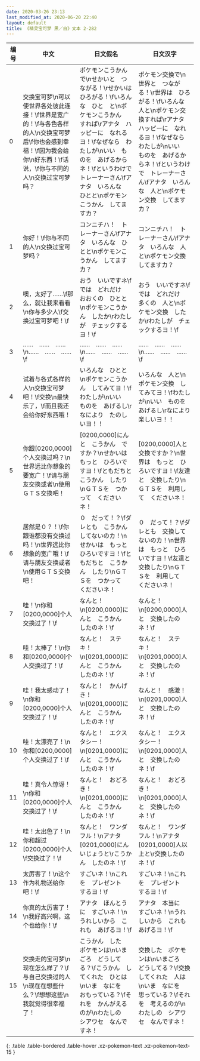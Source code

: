 ```yaml
---
date: 2020-03-26 23:13
last_modified_at: 2020-06-20 22:40
layout: default
title: 《精灵宝可梦 黑／白》文本 2-282
---
```

| 编号 | 中文 | 日文假名 | 日文汉字 |
| ---- | ---- | ---- | --- |
| 0 | 交换宝可梦\n可以使世界各处彼此连接！\f世界是宽广的！\f与各色各样的人\n交换宝可梦后\f你也会感到幸福！\f因为我会给你\n好东西！\f话说，\f你与不同的人\n交换过宝可梦吗？ | ポケモンこうかん　で\nせかいと　つながる！\rせかいは　ひろがる！\fいろんな　ひと　と\nポケモンこうかん　すれば\rアナタ　ハッピーに　なれるヨ！\fなぜなら　わたしが\nいい　ものを　あげるからネ！\fというわけで　トレーナーさん\fアナタ　いろんな　ひとと\nポケモンこうかん　してますカ？ | ポケモン交換で\n世界と　つながる！\r世界は　ひろがる！\fいろんな　人と\nポケモン交換すれば\rアナタ　ハッピーに　なれるヨ！\fなぜなら　わたしが\nいい　ものを　あげるからネ！\fというわけで　トレーナーさん\fアナタ　いろんな　人と\nポケモン交換　してますカ？ |
| 1 | 你好！\f你与不同的人\n交换过宝可梦吗？ | コンニチハ！　トレーナーさん\fアナタ　いろんな　ひとと\nポケモンこうかん　してますカ？ | コンニチハ！　トレーナーさん\fアナタ　いろんな　人と\nポケモン交換　してますカ？ |
| 2 | 噢，太好了……\f那么，就让我来看看\n你与多少人\f交换过宝可梦吧！\f | おう　いいですネ\fでは　どれだけ　おおくの　ひとと\nポケモンこうかん　したか\rわたしが　チェックするヨ！\f | おう　いいですネ\fでは　どれだけ　多くの　人と\nポケモン交換　したか\rわたしが　チェックするヨ！\f |
| 3 | ……　……　……\n……　……　……\f | ……　……　……\n……　……　……\f | ……　……　……\n……　……　……\f |
| 4 | 试着与各式各样的人\n交换宝可梦吧！\f交换\n最快乐了，\f而且我还会给你好东西哦！ | いろんな　ひとと\nポケモンこうかん　してみてヨ！\fわたしが\nいい　ものを　あげるし\rなにより　たのしいヨ！！ | いろんな　人と\nポケモン交換　してみてヨ！\fわたしが\nいい　ものを　あげるし\rなにより　楽しいヨ！！ |
| 5 | 你跟[0200,0000]个人交换过吗？\n世界远比你想象的要宽广！\f请与朋友交换或者\n使用ＧＴＳ交换吧！ | [0200,0000]にんと　こうかん　ですか？\nせかいは　もっと　ひろいですヨ！\fともだちと　こうかん　したり\nＧＴＳを　つかって　くださいネ！ | [0200,0000]人と　交換ですか？\n世界は　もっと　ひろいですヨ！\f友達と　交換したり\nＧＴＳを　利用して　くださいネ！ |
| 6 | 居然是０？！\f你跟谁都没有交换过吗！\n世界远比你想象的宽广哦！\f请与朋友交换或者\n使用ＧＴＳ交换吧！ | ０　だって！？\fダレとも　こうかん　してないのカ！\nせかいは　もっと　ひろいですヨ！\fともだちと　こうかん　したり\nＧＴＳを　つかって　くださいネ！ | ０　だって！？\fダレとも　交換してないのカ！\n世界は　もっと　ひろいですヨ！\f友達と　交換したり\nＧＴＳを　利用して　くださいネ！ |
| 7 | 哇！\n你和[0200,0000]个人交换过了！\f | なんと！\n[0200,0000]にんと　こうかん　したのネ！\f | なんと！\n[0200,0000]人と　交換したのネ！\f |
| 8 | 哇！太棒了！\n你和[0200,0000]个人交换过了！\f | なんと！　ステキ！\n[0201,0000]にんと　こうかん　したのネ！\f | なんと！　ステキ！\n[0201,0000]人と　交換したのネ！\f |
| 9 | 哇！我太感动了！\n你和[0200,0000]个人交换过了！\f | なんと！　かんげき！\n[0201,0000]にんと　こうかん　したのネ！\f | なんと！　感激！\n[0201,0000]人と　交換したのネ！\f |
| 10 | 哇！太漂亮了！\n你和[0200,0000]个人交换过了！\f | なんと！　エクスタシー！\n[0201,0000]にんと　こうかん　したのネ！\f | なんと！　エクスタシー！\n[0201,0000]人と　交換したのネ！\f |
| 11 | 哇！真令人惊讶！\n你和[0200,0000]个人交换过了！\f | なんと！　おどろき！\n[0201,0000]にんと　こうかん　したのネ！\f | なんと！　おどろき！\n[0201,0000]人と　交換したのネ！\f |
| 12 | 哇！太出色了！\n你和超过[0200,0000]个人\f交换过了！\f | なんと！　ワンダフル！\nアナタ　[0201,0000]にん　いじょうと\rこうかん　したのネ！\f | なんと！　ワンダフル！\nアナタ　[0201,0000]人以上と\r交換したのネ！\f |
| 13 | 太厉害了！\n这个作为礼物送给你吧！\f | すごいネ！\nこれを　プレゼント　するヨ！\f | すごいネ！\nこれを　プレゼント　するヨ！\f |
| 14 | 你真的太厉害了！\n我好高兴啊，这个也给你！\f | アナタ　ほんとうに　すごいネ！\nうれしいから　これも　あげるヨ！\f | アナタ　本当に　すごいネ！\nうれしいから　これも　あげるヨ！\f |
| 15 | 交换走的宝可梦\n现在怎么样了？\f与自己交换过的人\n现在在想些什么？\f想想这些\n我就觉得很幸福了！ | こうかん　した　ポケモンは\nいまごろ　どうしてる？\fこうかん　してくれた　ひとは\nいま　なにを　おもっている？\fそれを　かんがえるのが\nわたしの　シアワセ　なんですネ！ | 交換した　ポケモンは\nいまごろ　どうしてる？\f交換してくれた　人は\nいま　なにを　思っている？\fそれを　考えるのが\nわたしの　シアワセ　なんですネ！ |
{: .table .table-bordered .table-hover .xz-pokemon-text .xz-pokemon-text-15 }